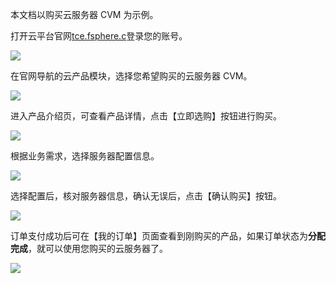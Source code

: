 
本文档以购买云服务器 CVM 为示例。

打开云平台官网[tce.fsphere.c](http://tce.fsphere.cn/)登录您的账号。

![](http://imgcache.tce.fsphere.cn/image/mc.qcloudimg.com/static/img/d51b3731e513004796b196e9ae8e134b/image.png)

在官网导航的云产品模块，选择您希望购买的云服务器 CVM。

![](http://imgcache.tce.fsphere.cn/image/mc.qcloudimg.com/static/img/c34415c6526ae7a5d88688471828fed0/image.png)

进入产品介绍页，可查看产品详情，点击【立即选购】按钮进行购买。

![](http://imgcache.tce.fsphere.cn/image/mc.qcloudimg.com/static/img/4d477daa109b8d3315cc42a68a9e20ce/image.png)

根据业务需求，选择服务器配置信息。

![](http://imgcache.tce.fsphere.cn/image/mc.qcloudimg.com/static/img/245d7ca5bf6563eae1616545e548e074/image.png)

选择配置后，核对服务器信息，确认无误后，点击【确认购买】按钮。

![](http://imgcache.tce.fsphere.cn/image/mc.qcloudimg.com/static/img/ea3e9d15c117acafa699b74608108c2f/image.png)

订单支付成功后可在【我的订单】页面查看到刚购买的产品，如果订单状态为**分配完成**，就可以使用您购买的云服务器了。

![](http://imgcache.tce.fsphere.cn/image/mc.qcloudimg.com/static/img/e36d51e7e441c95f61d2bd64d712cdf7/image.png)

